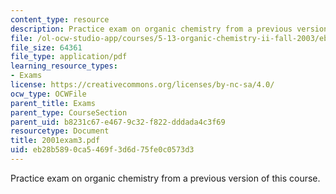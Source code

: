 ```yaml
---
content_type: resource
description: Practice exam on organic chemistry from a previous version of this course.
file: /ol-ocw-studio-app/courses/5-13-organic-chemistry-ii-fall-2003/eb28b5890ca5469f3d6d75fe0c0573d3_2001exam3.pdf
file_size: 64361
file_type: application/pdf
learning_resource_types:
- Exams
license: https://creativecommons.org/licenses/by-nc-sa/4.0/
ocw_type: OCWFile
parent_title: Exams
parent_type: CourseSection
parent_uid: b8231c67-e467-9c32-f822-dddada4c3f69
resourcetype: Document
title: 2001exam3.pdf
uid: eb28b589-0ca5-469f-3d6d-75fe0c0573d3
---
```

Practice exam on organic chemistry from a previous version of this course.